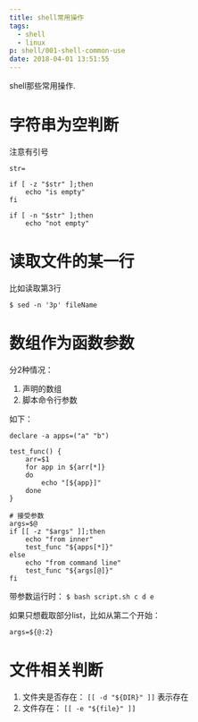 ```yaml
---
title: shell常用操作
tags:
  - shell
  - linux
p: shell/001-shell-common-use
date: 2018-04-01 13:51:55
---
```

shell那些常用操作.

# 字符串为空判断
注意有引号
```shell
str=

if [ -z "$str" ];then
    echo "is empty"
fi

if [ -n "$str" ];then
    echo "not empty"
```

# 读取文件的某一行
比如读取第3行
```shell
$ sed -n '3p' fileName
```

# 数组作为函数参数
分2种情况：
1. 声明的数组
2. 脚本命令行参数

如下：
```shell
declare -a apps=("a" "b")

test_func() {
    arr=$1
    for app in ${arr[*]}
    do
        echo "[${app}]"
    done
}

# 接受参数
args=$@
if [[ -z "$args" ]];then
    echo "from inner"
    test_func "${apps[*]}"
else
    echo "from command line"
    test_func "${args[@]}"
fi
```
带参数运行时： `$ bash script.sh c d e`

如果只想截取部分list，比如从第二个开始：
```shell
args=${@:2}
```

# 文件相关判断

1. 文件夹是否存在： `[[ -d "${DIR}" ]]` 表示存在
2. 文件存在： `[[ -e "${file}" ]]`


